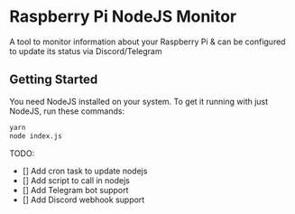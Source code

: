 # Raspberry Pi NodeJS Monitor

A tool to monitor information about your Raspberry Pi & can be configured to update its status via Discord/Telegram

## Getting Started

You need NodeJS installed on your system.
To get it running with just NodeJS, run these commands:

```bash
yarn
node index.js
```

TODO:

- [] Add cron task to update nodejs
- [] Add script to call in nodejs
- [] Add Telegram bot support
- [] Add Discord webhook support
